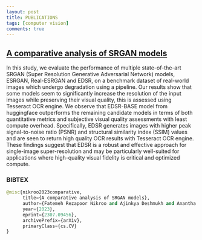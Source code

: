 ```yaml
---
layout: post
title: PUBLICATIONS
tags: [computer vision]
comments: true
---
```


## [A comparative analysis of SRGAN models](https://arxiv.org/abs/2307.09456)

In this study, we evaluate the performance of multiple state-of-the-art SRGAN (Super Resolution Generative Adversarial Network) models, ESRGAN, Real-ESRGAN and EDSR, on a benchmark dataset of real-world images which undergo degradation using a pipeline. Our results show that some models seem to significantly increase the resolution of the input images while preserving their visual quality, this is assessed using Tesseract OCR engine. We observe that EDSR-BASE model from huggingface outperforms the remaining candidate models in terms of both quantitative metrics and subjective visual quality assessments with least compute overhead. Specifically, EDSR generates images with higher peak signal-to-noise ratio (PSNR) and structural similarity index (SSIM) values and are seen to return high quality OCR results with Tesseract OCR engine. These findings suggest that EDSR is a robust and effective approach for single-image super-resolution and may be particularly well-suited for applications where high-quality visual fidelity is critical and optimized compute.

### BIBTEX 
```python
@misc{nikroo2023comparative,
      title={A comparative analysis of SRGAN models}, 
      author={Fatemeh Rezapoor Nikroo and Ajinkya Deshmukh and Anantha Sharma and Adrian Tam and Kaarthik Kumar and Cleo Norris and Aditya Dangi},
      year={2023},
      eprint={2307.09456},
      archivePrefix={arXiv},
      primaryClass={cs.CV}
}
```